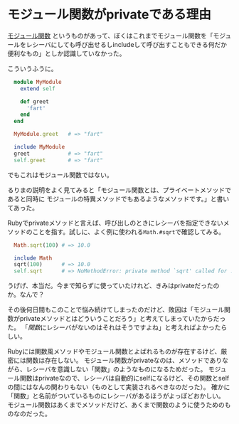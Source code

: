 # モジュール関数がprivateである理由

[モジュール関数](http://rurema.clear-code.com/1.9.2/method/Module/i/module_function.html)
というものがあって、ぼくはこれまでモジュール関数を「モジュールをレシーバにしても呼び出せるしincludeして呼び出すこともできる何だか便利なもの」としか認識していなかった。

こういうふうに。

~~~~ruby
  module MyModule
    extend self

    def greet
      'fart'
    end
  end

  MyModule.greet   # => "fart"

  include MyModule
  greet            # => "fart"
  self.greet       # => "fart"
~~~~

でもこれはモジュール関数ではない。

るりまの説明をよく見てみると「モジュール関数とは、プライベートメソッドであると同時に モジュールの特異メソッドでもあるようなメソッドです。」と書いてあった。

Rubyでprivateメソッドと言えば、呼び出しのときにレシーバを指定できないメソッドのことを指す。試しに、よく例に使われる`Math.#sqrt`で確認してみる。

~~~~ruby
  Math.sqrt(100) # => 10.0

  include Math
  sqrt(100)      # => 10.0
  self.sqrt      # => NoMethodError: private method `sqrt' called for ...
~~~~

うげげ、本当だ。今まで知らずに使っていたけれど、きみはprivateだったのか。なんで？

その後何日間もこのことで悩み続けてしまったのだけど、敗因は「モジュール関数がprivateメソッドとはどういうことだろう」と考えてしまっていたからだった。
「*関数*にレシーバがないのはそれはそうですよね」と考えればよかったらしい。

Rubyには関数風メソッドやモジュール関数とよばれるものが存在するけど、厳密には関数は存在しない。
モジュール関数がprivateなのは、メソッドでありながら、レシーバを意識しない「関数」のようなものになるためだった。
モジュール関数はprivateなので、レシーバは自動的にselfになるけど、その関数とselfの間にはなんの関わりもない（ものとして実装されるべきなのだった）。
確かに「関数」と名前がついているものにレシーバがあるほうがよっぽどおかしい。
モジュール関数はあくまでメソッドだけど、あくまで関数のように使うためのものなのだった。
